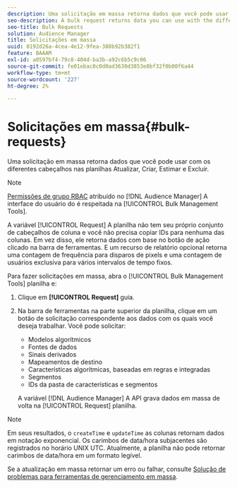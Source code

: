 ```yaml
---
description: Uma solicitação em massa retorna dados que você pode usar com os diferentes cabeçalhos nas planilhas Atualizar, Criar, Estimar e Excluir.
seo-description: A bulk request returns data you can use with the different headers in the Update, Create, Estimate, and Delete worksheets.
seo-title: Bulk Requests
solution: Audience Manager
title: Solicitações em massa
uuid: 0192d26a-4cea-4e12-9fea-388b92b382f1
feature: BAAAM
exl-id: a0597bf4-79c8-404d-ba3b-a92c6b5c9c06
source-git-commit: fe01ebac8c0d0ad3630d3853e0bf32f0b00f6a44
workflow-type: tm+mt
source-wordcount: '227'
ht-degree: 2%

---
```


# Solicitações em massa{#bulk-requests}

Uma solicitação em massa retorna dados que você pode usar com os diferentes cabeçalhos nas planilhas Atualizar, Criar, Estimar e Excluir.

<!-- 

t_bulk_requests.xml

 -->

>[!NOTE]
>
>[Permissões de grupo RBAC](../../features/administration/administration-overview.md) atribuído no [!DNL Audience Manager] A interface do usuário do é respeitada na [!UICONTROL Bulk Management Tools].

A variável [!UICONTROL Request] A planilha não tem seu próprio conjunto de cabeçalhos de coluna e você não precisa copiar IDs para nenhuma das colunas. Em vez disso, ele retorna dados com base no botão de ação clicado na barra de ferramentas. E um recurso de relatório opcional retorna uma contagem de frequência para disparos de pixels e uma contagem de usuários exclusiva para vários intervalos de tempo fixos.

Para fazer solicitações em massa, abra o [!UICONTROL Bulk Management Tools] planilha e:

1. Clique em **[!UICONTROL Request]** guia.
2. Na barra de ferramentas na parte superior da planilha, clique em um botão de solicitação correspondente aos dados com os quais você deseja trabalhar. Você pode solicitar:

   * Modelos algorítmicos
   * Fontes de dados
   * Sinais derivados
   * Mapeamentos de destino
   * Características algorítmicas, baseadas em regras e integradas
   * Segmentos 
   * IDs da pasta de características e segmentos

   A variável [!DNL Audience Manager] A API grava dados em massa de volta na [!UICONTROL Request] planilha.

>[!NOTE]
>
>Em seus resultados, o `createTime` e `updateTime` as colunas retornam dados em notação exponencial. Os carimbos de data/hora subjacentes são registrados no horário UNIX UTC. Atualmente, a planilha não pode retornar carimbos de data/hora em um formato legível.

Se a atualização em massa retornar um erro ou falhar, consulte [Solução de problemas para ferramentas de gerenciamento em massa](../../reference/bulk-management-tools/bulk-troubleshooting.md).
